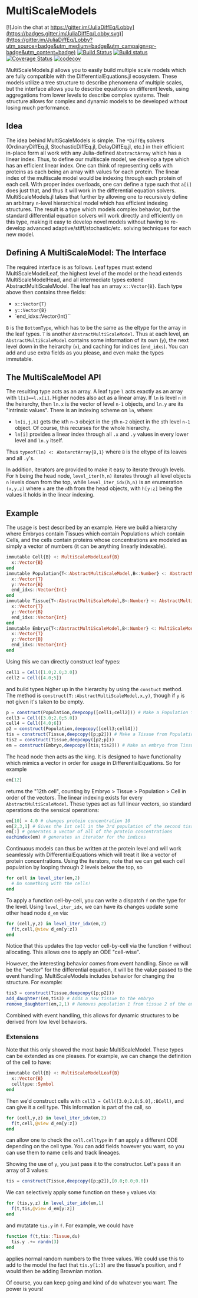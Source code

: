 # MultiScaleModels

[![Join the chat at https://gitter.im/JuliaDiffEq/Lobby](https://badges.gitter.im/JuliaDiffEq/Lobby.svg)](https://gitter.im/JuliaDiffEq/Lobby?utm_source=badge&utm_medium=badge&utm_campaign=pr-badge&utm_content=badge)
[![Build Status](https://travis-ci.org/JuliaDiffEq/MultiScaleModels.jl.svg?branch=master)](https://travis-ci.org/JuliaDiffEq/MultiScaleModels.jl)
[![Build status](https://ci.appveyor.com/api/projects/status/vfi59h7s6bva5x0m?svg=true)](https://ci.appveyor.com/project/ChrisRackauckas/multiscalemodels-jl)
[![Coverage Status](https://coveralls.io/repos/github/JuliaDiffEq/MultiScaleModels.jl/badge.svg)](https://coveralls.io/github/JuliaDiffEq/MultiScaleModels.jl)
[![codecov](https://codecov.io/gh/JuliaDiffEq/MultiScaleModels.jl/branch/master/graph/badge.svg)](https://codecov.io/gh/JuliaDiffEq/MultiScaleModels.jl)

MultiScaleModels.jl allows you to easily build multiple scale models which are
fully compatible with the DifferentialEquations.jl ecosystem. These models utilize
a tree structure to describe phenomena of multiple scales, but the interface allows
you to describe equations on different levels, using aggregations from lower
levels to describe complex systems. Their structure allows for complex and dynamic
models to be developed without losing much performance.

## Idea

The idea behind MultiScaleModels is simple. The `*DiffEq` solvers (OrdinaryDiffEq.jl, StochasticDiffEq.jl, DelayDiffEq.jl, etc.) in their efficient in-place form all work with any Julia-defined `AbstractArray` which has a linear index. Thus, to define our multiscale model, we develop a type which has an efficient linear index. One can think of representing cells with proteins as each being an array with values for each protein. The linear index of the multiscale model would be indexing through each protein of each cell. With proper index overloads, one can define a type such that `a[i]` does just that, and thus it will work in the differential equation solvers. MultiScaleModels.jl takes that further by allowing one to recursively define an arbitrary `n`-level hierarchical model which has efficient indexing structures. The result is a type which models complex behavior, but the standard differential equation solvers will work directly and efficiently on this type, making it easy to develop novel models without having to re-develop advanced adaptive/stiff/stochastic/etc. solving techniques for each new model.

## Defining A MultiScaleModel: The Interface

The required interface is as follows. Leaf types must extend MultiScaleModelLeaf, the
highest level of the model or the head extends MultiScaleModelHead, and all
intermediate types extend AbstractMultiScaleModel. The leaf has an array `x::Vector{B}`.
Each type above then contains three fields:

- `x::Vector{T}`
- `y::Vector{B}`
- `end_idxs::Vector{Int}``

`B` is the `BottomType`, which has to be the same as the eltype for the array
in the leaf types. `T` is another `AbstractMultiScaleModel`. Thus at each level,
an` AbstractMultiScaleModel` contains some information of its own (`y`), the
next level down in the heirarchy (`x`), and caching for indices (`end_idxs`).
You can add and use extra fields as you please, and even make the types immutable.

## The MultiScaleModel API

The resulting type acts as an array. A leaf type `l` acts exactly as an array
with `l[i]==l.x[i]`. Higher nodes also act as a linear array. If `ln` is level
`n` in the heirarchy, then `ln.x` is the vector of level `n-1` objects, and `ln.y`
are its "intrinsic values". There is an indexing scheme on `ln`, where:

- `ln[i,j,k]` gets the `k`th `n-3` obejct in the `j`th `n-2` object in the `i`th level `n-1`
  object. Of course, this recurses for the whole hierarchy.
- `ln[i]` provides a linear index through all `.x` and `.y` values in every lower
  level and `ln.y` itself.

Thus `typeof(ln) <: AbstarctArray{B,1}` where `B` is the eltype of its leaves and
all `.y`'s.

In addition, iterators are provided to make it easy to iterate through levels.
For `h` being the head node, `level_iter(h,n)` iterates through all level objects
`n` levels down from the top, while `level_iter_idx(h,n)` is an enumeration
`(x,y,z)` where `x` are the `n`th from the head objects, with `h[y:z]` being
the values it holds in the linear indexing.

## Example

The usage is best described by an example. Here we build a hierarchy where
Embryos contain Tissues which contain Populations which contain Cells, and the
cells contain proteins whose concentrations are modeled as simply a vector
of numbers (it can be anything linearly indexable).

```julia
immutable Cell{B} <: MultiScaleModelLeaf{B}
  x::Vector{B}
end
immutable Population{T<:AbstractMultiScaleModel,B<:Number} <: AbstractMultiScaleModel{B}
  x::Vector{T}
  y::Vector{B}
  end_idxs::Vector{Int}
end
immutable Tissue{T<:AbstractMultiScaleModel,B<:Number} <: AbstractMultiScaleModel{B}
  x::Vector{T}
  y::Vector{B}
  end_idxs::Vector{Int}
end
immutable Embryo{T<:AbstractMultiScaleModel,B<:Number} <: MultiScaleModelHead{B}
  x::Vector{T}
  y::Vector{B}
  end_idxs::Vector{Int}
end
```

Using this we can directly construct leaf types:

```julia
cell1 = Cell([1.0;2.0;3.0])
cell2 = Cell([4.0;5])
```

and build types higher up in the hierarchy by using the `constuct` method. The method
is `construct(T::AbstractMultiScaleModel,x,y)`, though if `y` is not given it's
taken to be empty.

```julia
p = construct(Population,deepcopy([cell1;cell2])) # Make a Population from cells
cell3 = Cell([3.0;2.0;5.0])
cell4 = Cell([4.0;6])
p2 = construct(Population,deepcopy([cell3;cell4]))
tis = construct(Tissue,deepcopy([p;p2])) # Make a Tissue from Populations
tis2 = construct(Tissue,deepcopy([p2;p]))
em = construct(Embryo,deepcopy([tis;tis2])) # Make an embryo from Tissues
```

The head node then acts as the king. It is designed to have functionality which
mimics a vector in order for usage in DifferentialEquations. So for example

```julia
em[12]
```

returns the "12th cell", counting by Embryo > Tissue > Population > Cell in order
of the vectors. The linear indexing exists for every `AbstractMultiScaleModel`.
These types act as full linear vectors, so standard operations do the sensical
operations:

```julia
em[10] = 4.0 # changes protein concentration 10
em[2,3,1] # Gives the 1st cell in the 3rd population of the second tissue
em[:] # generates a vector of all of the protein concentrations
eachindex(em) # generates an iterator for the indices
```

Continuous models can thus be written at the protein level and will work seamlessly
with DifferentialEquations which will treat it like a vector of protein concentrations.
Using the iterators, note that we can get each cell population by looping through
2 levels below the top, so

```julia
for cell in level_iter(em,2)
  # Do something with the cells!
end
```

To apply a function cell-by-cell, you can write a dispatch `f` on the type for the
level. Using `level_iter_idx`, we can have its changes update some other head node
`d_em` via:

```julia
for (cell,y,z) in level_iter_idx(em,2)
  f(t,cell,@view d_em[y:z])
end
```

Notice that this updates the top vector cell-by-cell via the function `f` without
allocating. This allows one to apply an ODE "cell-wise".

However, the interesting behavior comes from event handling. Since `em` will be the
"vector" for the differential equation, it will be the value passed to the event
handling. MultiScaleModels includes behavior for changing the structure. For example:

```julia
tis3 = construct(Tissue,deepcopy([p;p2]))
add_daughter!(em,tis3) # Adds a new tissue to the embryo
remove_daughter!(em,2,1) # Removes population 1 from tissue 2 of the embryo
```

Combined with event handling, this allows for dynamic structures to be derived from
low level behaviors.

### Extensions

Note that this only showed the most basic MultiScaleModel. These types can be
extended as one pleases. For example, we can change the definition of the cell
to have:

```julia
immutable Cell{B} <: MultiScaleModelLeaf{B}
  x::Vector{B}
  celltype::Symbol
end
```

Then we'd construct cells with `cell3 = Cell([3.0;2.0;5.0],:BCell)`, and can
give it a cell type. This information is part of the call, so

```julia
for (cell,y,z) in level_iter_idx(em,2)
  f(t,cell,@view d_em[y:z])
end
```

can allow one to check the `cell.celltype` in `f` an apply a different ODE depending
on the cell type. You can add fields however you want, so you can use them
to name cells and track lineages.

Showing the use of `y`, you just pass it to the constructor. Let's pass it an array
of 3 values:

```julia
tis = construct(Tissue,deepcopy([p;p2]),[0.0;0.0;0.0])
```

We can selectively apply some function on these `y` values via:

```julia
for (tis,y,z) in level_iter_idx(em,1)
  f(t,tis,@view d_em[y:z])
end
```

and mutatate `tis.y` in `f`. For example, we could have

```julia
function f(t,tis::Tissue,du)
  tis.y .+= randn(3)
end
```

applies normal random numbers to the three values. We could use this to add to the
model the fact that `tis.y[1:3]` are the tissue's position, and `f` would then be
adding Brownian motion.

Of course, you can keep going and kind of do whatever you want. The power is yours!
